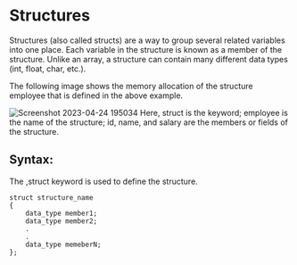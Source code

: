 # Structures
Structures (also called structs) are a way to group several related variables into one place. Each variable in the structure is known as a member of the structure. Unlike an array, a structure can contain many different data types (int, float, char, etc.).

The following image shows the memory allocation of the structure employee that is defined in the above example.

![Screenshot 2023-04-24 195034](https://user-images.githubusercontent.com/113619312/234025299-27dc703e-719f-47b9-bd9c-4c99c10e3885.png)
Here, struct is the keyword; employee is the name of the structure; id, name, and salary are the members or fields of the structure. 

## __Syntax:__
The ,struct keyword is used to define the structure.
```
struct structure_name   
{  
    data_type member1;  
    data_type member2;  
    .  
    .  
    data_type memeberN;  
};  
```

